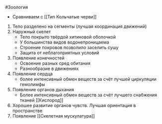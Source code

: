 #Зоология 
- Сравниваем с [[Тип Кольчатые черви]]
1. Тело разделено на сегменты (лучшая координация движений)
2. Наружный скелет
	- Тело покрыто твёрдой хитиновой оболочкой
	- У большинства видов водонепроницаема
	- Строение покровов позволило заселить сушу
	- Защита от неблагоприятных условий
3. Появление конечностей 
	 - Освоение разных сред обитания
	 - Разнообразие в движениях
4. Появление сердца
	- более интенсивный обмен веществ за счёт лучшей циркуляции гемолимфы
5. Появление органов дыхания
	- Более интенсивный обмен веществ за счёт лучшего снабжения тканей [[Кислород]]
6. Хорошее развитие органов чувств. Лучшая ориентация в пространстве
7. Появление [[Скелетная мускулатура]]